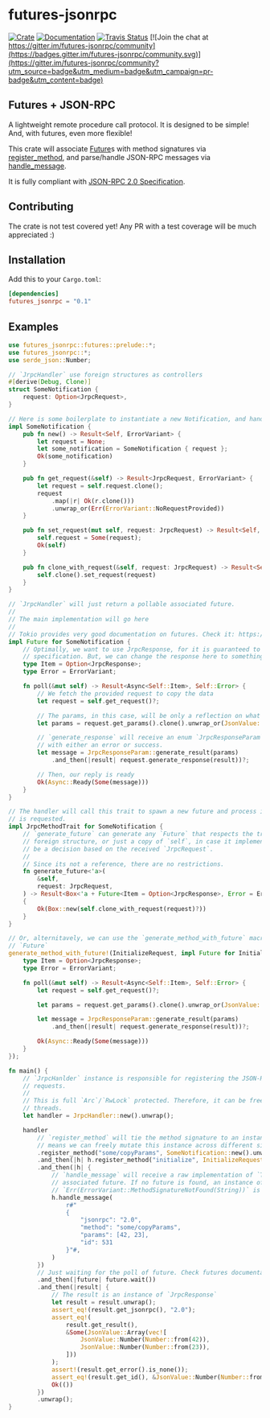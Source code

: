 # futures-jsonrpc

[![Crate](https://img.shields.io/crates/v/futures-jsonrpc.svg)](https://crates.io/crates/futures-jsonrpc)
[![Documentation](https://docs.rs/futures-jsonrpc/badge.svg)](https://docs.rs/futures-jsonrpc)
[![Travis Status](https://travis-ci.org/vlopes11/futures-jsonrpc.svg?branch=master)](https://travis-ci.org/vlopes11/futures-jsonrpc)
[![Join the chat at https://gitter.im/futures-jsonrpc/community](https://badges.gitter.im/futures-jsonrpc/community.svg)](https://gitter.im/futures-jsonrpc/community?utm_source=badge&utm_medium=badge&utm_campaign=pr-badge&utm_content=badge)

## Futures + JSON-RPC

A lightweight remote procedure call protocol. It is designed to be simple! And, with futures, even more flexible!

This crate will associate [Future](futures::future::Future)s with method signatures via [register_method](handler::JrpcHandler::register_method), and parse/handle JSON-RPC messages via [handle_message](handler::JrpcHandler::handle_message).

It is fully compliant with [JSON-RPC 2.0 Specification](https://www.jsonrpc.org/specification).

## Contributing

The crate is not test covered yet! Any PR with a test coverage will be much appreciated :)

## Installation

Add this to your `Cargo.toml`:

```toml
[dependencies]
futures_jsonrpc = "0.1"
```

## Examples

```rust
use futures_jsonrpc::futures::prelude::*;
use futures_jsonrpc::*;
use serde_json::Number;

// `JrpcHandler` use foreign structures as controllers
#[derive(Debug, Clone)]
struct SomeNotification {
    request: Option<JrpcRequest>,
}

// Here is some boilerplate to instantiate a new Notification, and handle the received request
impl SomeNotification {
    pub fn new() -> Result<Self, ErrorVariant> {
        let request = None;
        let some_notification = SomeNotification { request };
        Ok(some_notification)
    }

    pub fn get_request(&self) -> Result<JrpcRequest, ErrorVariant> {
        let request = self.request.clone();
        request
            .map(|r| Ok(r.clone()))
            .unwrap_or(Err(ErrorVariant::NoRequestProvided))
    }

    pub fn set_request(mut self, request: JrpcRequest) -> Result<Self, ErrorVariant> {
        self.request = Some(request);
        Ok(self)
    }

    pub fn clone_with_request(&self, request: JrpcRequest) -> Result<Self, ErrorVariant> {
        self.clone().set_request(request)
    }
}

// `JrpcHandler` will just return a pollable associated future.
//
// The main implementation will go here
//
// Tokio provides very good documentation on futures. Check it: https://tokio.rs/
impl Future for SomeNotification {
    // Optimally, we want to use JrpcResponse, for it is guaranteed to respect the JSON-RPC
    // specification. But, we can change the response here to something else, if required.
    type Item = Option<JrpcResponse>;
    type Error = ErrorVariant;

    fn poll(&mut self) -> Result<Async<Self::Item>, Self::Error> {
        // We fetch the provided request to copy the data
        let request = self.get_request()?;

        // The params, in this case, will be only a reflection on what was sent
        let params = request.get_params().clone().unwrap_or(JsonValue::Null);

        // `generate_response` will receive an enum `JrpcResponseParam` and reply
        // with either an error or success.
        let message = JrpcResponseParam::generate_result(params)
            .and_then(|result| request.generate_response(result))?;

        // Then, our reply is ready
        Ok(Async::Ready(Some(message)))
    }
}

// The handler will call this trait to spawn a new future and process it when a registered method
// is requested.
impl JrpcMethodTrait for SomeNotification {
    // `generate_future` can generate any `Future` that respects the trait signature. This can be a
    // foreign structure, or just a copy of `self`, in case it implements `Future`. This can also
    // be a decision based on the received `JrpcRequest`.
    //
    // Since its not a reference, there are no restrictions.
    fn generate_future<'a>(
        &self,
        request: JrpcRequest,
    ) -> Result<Box<'a + Future<Item = Option<JrpcResponse>, Error = ErrorVariant>>, ErrorVariant>
    {
        Ok(Box::new(self.clone_with_request(request)?))
    }
}

// Or, alternitavely, we can use the `generate_method_with_future` macro to only implement the
// `Future`
generate_method_with_future!(InitializeRequest, impl Future for InitializeRequest {
    type Item = Option<JrpcResponse>;
    type Error = ErrorVariant;

    fn poll(&mut self) -> Result<Async<Self::Item>, Self::Error> {
        let request = self.get_request()?;

        let params = request.get_params().clone().unwrap_or(JsonValue::Null);

        let message = JrpcResponseParam::generate_result(params)
            .and_then(|result| request.generate_response(result))?;

        Ok(Async::Ready(Some(message)))
    }
});

fn main() {
    // `JrpcHanlder` instance is responsible for registering the JSON-RPC methods and receiving the
    // requests.
    //
    // This is full `Arc`/`RwLock` protected. Therefore, it can be freely copied/sent among
    // threads.
    let handler = JrpcHandler::new().unwrap();

    handler
        // `register_method` will tie the method signature to an instance, not a generic. This
        // means we can freely mutate this instance across different signatures.
        .register_method("some/copyParams", SomeNotification::new().unwrap())
        .and_then(|h| h.register_method("initialize", InitializeRequest::new().unwrap()))
        .and_then(|h| {
            // `handle_message` will receive a raw implementation of `ToString` and return the
            // associated future. If no future is found, an instance of
            // `Err(ErrorVariant::MethodSignatureNotFound(String))` is returned
            h.handle_message(
                r#"
                {
                    "jsonrpc": "2.0",
                    "method": "some/copyParams",
                    "params": [42, 23],
                    "id": 531
                }"#,
            )
        })
        // Just waiting for the poll of future. Check futures documentation.
        .and_then(|future| future.wait())
        .and_then(|result| {
            // The result is an instance of `JrpcResponse`
            let result = result.unwrap();
            assert_eq!(result.get_jsonrpc(), "2.0");
            assert_eq!(
                result.get_result(),
                &Some(JsonValue::Array(vec![
                    JsonValue::Number(Number::from(42)),
                    JsonValue::Number(Number::from(23)),
                ]))
            );
            assert!(result.get_error().is_none());
            assert_eq!(result.get_id(), &JsonValue::Number(Number::from(531)));
            Ok(())
        })
        .unwrap();
}
```
